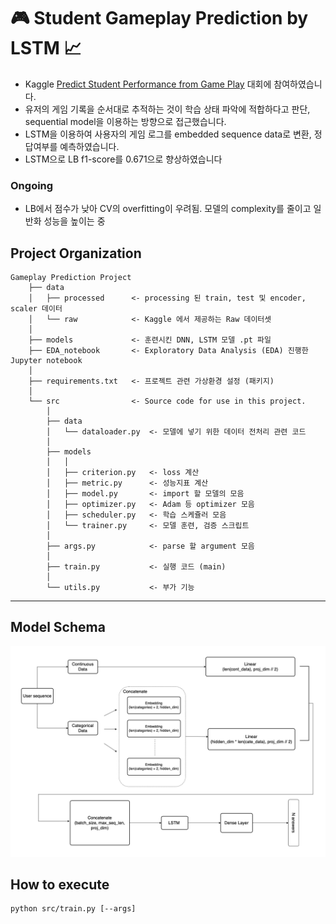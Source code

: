 🎮 Student Gameplay Prediction by LSTM 📈
==============================

- Kaggle [Predict Student Performance from Game Play](https://www.kaggle.com/competitions/predict-student-performance-from-game-play/overview) 대회에 참여하였습니다.  
- 유저의 게임 기록을 순서대로 추적하는 것이 학습 상태 파악에 적합하다고 판단, sequential model을 이용하는 방향으로 접근했습니다.
- LSTM을 이용하여 사용자의 게임 로그를 embedded sequence data로 변환, 정답여부를 예측하였습니다.
- LSTM으로 LB f1-score를 0.671으로 향상하였습니다

### Ongoing
- LB에서 점수가 낮아 CV의 overfitting이 우려됨. 모델의 complexity를 줄이고 일반화 성능을 높이는 중

Project Organization
------------

    Gameplay Prediction Project 
        ├── data
        │   ├── processed      <- processing 된 train, test 및 encoder, scaler 데이터
        │   └── raw            <- Kaggle 에서 제공하는 Raw 데이터셋
        │ 
        ├── models             <- 훈련시킨 DNN, LSTM 모델 .pt 파일
        ├── EDA_notebook       <- Exploratory Data Analysis (EDA) 진행한 Jupyter notebook 
        │
        ├── requirements.txt   <- 프로젝트 관련 가상환경 설정 (패키지)               
        │
        └── src                <- Source code for use in this project.
            │
            ├── data           
            │   └── dataloader.py  <- 모델에 넣기 위한 데이터 전처리 관련 코드
            │
            ├── models         
            │   │                      
            │   ├── criterion.py   <- loss 계산 
            │   ├── metric.py      <- 성능지표 계산 
            │   ├── model.py       <- import 할 모델의 모음
            │   ├── optimizer.py   <- Adam 등 optimizer 모음
            │   ├── scheduler.py   <- 학습 스케쥴러 모음
            │   └── trainer.py     <- 모델 훈련, 검증 스크립트
            │
            ├── args.py            <- parse 할 argument 모음                            
            │
            ├── train.py           <- 실행 코드 (main)
            │
            └── utils.py           <- 부가 기능

--------


## Model Schema
![](gameplay_LSTM.drawio.png)

## How to execute
```
python src/train.py [--args]
```
